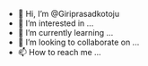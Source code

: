 - 👋 Hi, I’m @Giriprasadkotoju
- 👀 I’m interested in ...
- 🌱 I’m currently learning ...
- 💞️ I’m looking to collaborate on ...
- 📫 How to reach me ...

<!---
Giriprasadkotoju/Giriprasadkotoju is a ✨ special ✨ repository because its `README.md` (this file) appears on your GitHub profile.
You can click the Preview link to take a look at your changes.
--->
